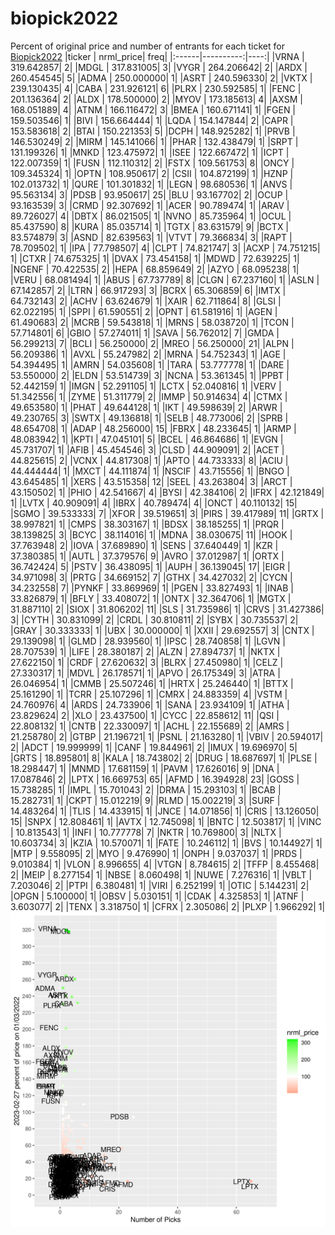 # biopick2022
Percent of original price and number of entrants for each ticket for [Biopick2022](https://twitter.com/hashtag/Biopick2022)
|ticker | nrml_price| freq|
|:------|----------:|----:|
|VRNA   | 319.642857|    2|
|MDGL   | 317.831005|    3|
|VYGR   | 264.206642|    2|
|ARDX   | 260.454545|    5|
|ADMA   | 250.000000|    1|
|ASRT   | 240.596330|    2|
|VKTX   | 239.130435|    4|
|CABA   | 231.926121|    6|
|PLRX   | 230.592585|    1|
|FENC   | 201.136364|    2|
|ALDX   | 178.500000|    2|
|MYOV   | 173.185613|    4|
|AXSM   | 168.051889|    4|
|ATNM   | 166.116472|    3|
|BMEA   | 160.671141|    1|
|FGEN   | 159.503546|    1|
|BIVI   | 156.664444|    1|
|LQDA   | 154.147844|    2|
|CAPR   | 153.583618|    2|
|BTAI   | 150.221353|    5|
|DCPH   | 148.925282|    1|
|PRVB   | 146.530249|    2|
|MIRM   | 145.141066|    1|
|PHAR   | 132.438479|    1|
|SRPT   | 131.199326|    1|
|MNKD   | 123.475972|    1|
|ISEE   | 122.667472|    1|
|ICPT   | 122.007359|    1|
|FUSN   | 112.110312|    2|
|FSTX   | 109.561753|    8|
|ONCY   | 109.345324|    1|
|OPTN   | 108.950617|    2|
|CSII   | 104.872199|    1|
|HZNP   | 102.013732|    1|
|QURE   | 101.301832|    1|
|LEGN   |  98.680536|    1|
|ANVS   |  95.563134|    3|
|PDSB   |  93.950617|   25|
|BLU    |  93.167702|    2|
|OCUP   |  93.163539|    3|
|CRMD   |  92.307692|    1|
|ACER   |  90.789474|    1|
|ARAV   |  89.726027|    4|
|DBTX   |  86.021505|    1|
|NVNO   |  85.735964|    1|
|OCUL   |  85.437590|    8|
|KURA   |  85.035714|    1|
|TGTX   |  83.631579|    9|
|BCTX   |  83.574879|    3|
|ASND   |  82.639563|    1|
|VTVT   |  79.366834|    3|
|RAPT   |  78.709502|    1|
|IPA    |  77.798507|    4|
|CLPT   |  74.821747|    3|
|ACXP   |  74.751215|    1|
|CTXR   |  74.675325|    1|
|DVAX   |  73.454158|    1|
|MDWD   |  72.639225|    1|
|NGENF  |  70.422535|    2|
|HEPA   |  68.859649|    2|
|AZYO   |  68.095238|    1|
|VERU   |  68.081494|    1|
|ABUS   |  67.737789|    8|
|CLGN   |  67.237160|    1|
|ASLN   |  67.142857|    2|
|LTRN   |  66.917293|    3|
|BCRX   |  65.306859|    6|
|IMTX   |  64.732143|    2|
|ACHV   |  63.624679|    1|
|XAIR   |  62.711864|    8|
|GLSI   |  62.022195|    1|
|SPPI   |  61.590551|    2|
|OPNT   |  61.581916|    1|
|AGEN   |  61.490683|    2|
|MCRB   |  59.543818|    1|
|MRNS   |  58.038720|    1|
|TCON   |  57.714801|    6|
|GBIO   |  57.274011|    1|
|SAVA   |  56.762012|    7|
|GMDA   |  56.299213|    7|
|BCLI   |  56.250000|    2|
|MREO   |  56.250000|   21|
|ALPN   |  56.209386|    1|
|AVXL   |  55.247982|    2|
|MRNA   |  54.752343|    1|
|AGE    |  54.394495|    1|
|AMRN   |  54.035608|    1|
|TARA   |  53.777778|    1|
|DARE   |  53.550000|    2|
|ELDN   |  53.514739|    3|
|NCNA   |  53.361345|    1|
|PPBT   |  52.442159|    1|
|IMGN   |  52.291105|    1|
|LCTX   |  52.040816|    1|
|VERV   |  51.342556|    1|
|ZYME   |  51.311779|    2|
|IMMP   |  50.914634|    4|
|CTMX   |  49.653580|    1|
|PHAT   |  49.644128|    1|
|IKT    |  49.598639|    2|
|ARWR   |  49.230765|    3|
|SWTX   |  49.136818|    1|
|SELB   |  48.773006|    2|
|SPRB   |  48.654708|    1|
|ADAP   |  48.256000|   15|
|FBRX   |  48.233645|    1|
|ARMP   |  48.083942|    1|
|KPTI   |  47.045101|    5|
|BCEL   |  46.864686|    1|
|EVGN   |  45.731707|    1|
|AFIB   |  45.454546|    3|
|CLSD   |  44.909091|    2|
|ACET   |  44.825615|    2|
|VCNX   |  44.817308|    1|
|APTO   |  44.733333|    8|
|ACIU   |  44.444444|    1|
|MXCT   |  44.111874|    1|
|NSCIF  |  43.715556|    1|
|BNGO   |  43.645485|    1|
|XERS   |  43.515358|   12|
|SEEL   |  43.263804|    3|
|ARCT   |  43.150502|    1|
|PHIO   |  42.541667|    4|
|BYSI   |  42.384106|    2|
|IFRX   |  42.121849|    1|
|LVTX   |  40.909091|    4|
|IBRX   |  40.789474|    4|
|ONCT   |  40.110132|   15|
|SGMO   |  39.533333|    7|
|XFOR   |  39.519651|    3|
|PIRS   |  39.417989|   11|
|GRTX   |  38.997821|    1|
|CMPS   |  38.303167|    1|
|BDSX   |  38.185255|    1|
|PRQR   |  38.139825|    3|
|BCYC   |  38.114016|    1|
|MDNA   |  38.030675|   11|
|HOOK   |  37.763948|    2|
|IOVA   |  37.689890|    1|
|SENS   |  37.640449|    1|
|KZR    |  37.380385|    1|
|AUTL   |  37.379576|    9|
|AVRO   |  37.012987|    1|
|ORTX   |  36.742424|    5|
|PSTV   |  36.438095|    1|
|AUPH   |  36.139045|   17|
|EIGR   |  34.971098|    3|
|PRTG   |  34.669152|    7|
|GTHX   |  34.427032|    2|
|CYCN   |  34.232558|    7|
|PYNKF  |  33.869969|    1|
|PGEN   |  33.827493|    1|
|INAB   |  33.826879|    1|
|BFLY   |  33.408072|    1|
|ONTX   |  32.364706|    1|
|MGTX   |  31.887110|    2|
|SIOX   |  31.806202|   11|
|SLS    |  31.735986|    1|
|CRVS   |  31.427386|    3|
|CYTH   |  30.831099|    2|
|CRDL   |  30.810811|    2|
|SYBX   |  30.735537|    2|
|GRAY   |  30.333333|    1|
|UBX    |  30.000000|    1|
|XXII   |  29.692557|    3|
|CNTX   |  29.139098|    1|
|GLMD   |  28.939560|    1|
|IPSC   |  28.740858|    1|
|LGVN   |  28.707539|    1|
|LIFE   |  28.380187|    2|
|ALZN   |  27.894737|    1|
|NKTX   |  27.622150|    1|
|CRDF   |  27.620632|    3|
|BLRX   |  27.450980|    1|
|CELZ   |  27.330317|    1|
|MDVL   |  26.178571|    1|
|APVO   |  26.175349|    3|
|ATRA   |  26.046954|    1|
|CMMB   |  25.507246|    1|
|HRTX   |  25.246440|    1|
|BTTX   |  25.161290|    1|
|TCRR   |  25.107296|    1|
|CMRX   |  24.883359|    4|
|VSTM   |  24.760976|    4|
|ARDS   |  24.733906|    1|
|SANA   |  23.934109|    1|
|ATHA   |  23.829624|    2|
|XLO    |  23.437500|    1|
|CYCC   |  22.858612|   11|
|QSI    |  22.808132|    1|
|CNTB   |  22.330097|    1|
|ACHL   |  22.155689|    2|
|AMRS   |  21.258780|    2|
|GTBP   |  21.196721|    1|
|PSNL   |  21.163280|    1|
|VBIV   |  20.594017|    2|
|ADCT   |  19.999999|    1|
|CANF   |  19.844961|    2|
|IMUX   |  19.696970|    5|
|GRTS   |  18.895801|    8|
|KALA   |  18.743802|    2|
|DRUG   |  18.687697|    1|
|PLSE   |  18.298447|    1|
|MNMD   |  17.681159|    1|
|PAVM   |  17.626016|    9|
|DNA    |  17.087846|    2|
|LPTX   |  16.669753|   65|
|AFMD   |  16.394928|   23|
|GOSS   |  15.738285|    1|
|IMPL   |  15.701043|    2|
|DRMA   |  15.293103|    1|
|BCAB   |  15.282731|    1|
|CKPT   |  15.012219|    9|
|RLMD   |  15.002219|    3|
|SURF   |  14.483264|    1|
|TLIS   |  14.433915|    1|
|JNCE   |  14.071856|    1|
|CRIS   |  13.126050|   15|
|SNPX   |  12.808461|    1|
|AVTX   |  12.745098|    1|
|BNTC   |  12.503817|    1|
|VINC   |  10.813543|    1|
|INFI   |  10.777778|    7|
|NKTR   |  10.769800|    3|
|NLTX   |  10.603734|    3|
|KZIA   |  10.570071|    1|
|FATE   |  10.246112|    1|
|BVS    |  10.144927|    1|
|MTP    |   9.558095|    2|
|MYO    |   9.476990|    1|
|ONPH   |   9.037037|    1|
|PRDS   |   9.010384|    1|
|VLON   |   8.996655|    4|
|VTGN   |   8.784615|    2|
|TFFP   |   8.455468|    2|
|MEIP   |   8.277154|    1|
|NBSE   |   8.060498|    1|
|NUWE   |   7.276316|    1|
|VBLT   |   7.203046|    2|
|PTPI   |   6.380481|    1|
|VIRI   |   6.252199|    1|
|OTIC   |   5.144231|    2|
|OPGN   |   5.100000|    1|
|OBSV   |   5.030151|    1|
|CDAK   |   4.325853|    1|
|ATNF   |   3.603077|    2|
|TENX   |   3.318750|    1|
|CFRX   |   2.305086|    2|
|PLXP   |   1.966292|    1|
![retvspicks](biopicks.png?raw=true)
